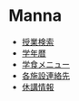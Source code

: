 # Manna

<!-- Google tag (gtag.js) -->
<script async src="https://www.googletagmanager.com/gtag/js?id=G-PKKNCFRTE2"></script>
<script>
  window.dataLayer = window.dataLayer || [];
  function gtag(){dataLayer.push(arguments);}
  gtag('js', new Date());

  gtag('config', 'G-PKKNCFRTE2');
</script>

- [授業検索](./subject-search/)
- [学年暦](./calendar/)
- [学食メニュー](./gakushoku/)
- [各施設連絡先](./renraku/)
- [休講情報](http://zero3.kyoai.org/kyuko.php)
